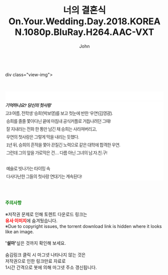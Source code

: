 ﻿---
layout: post
title:  "너의 결혼식 On.Your.Wedding.Day.2018.KOREAN.1080p.BluRay.H264.AAC-VXT"
author: John
categories: [ 영화 ]
tags: [  ]
image:  
description: "너의 결혼식 On.Your.Wedding.Day.2018.KOREAN.1080p.BluRay.H264.AAC-VXT torrent 정보 공유"
toc: true
toc_sticky: true
---

<br>
div class="view-img">
<a class="view_image" href="https://torrentmobile59.com/bbs/view_image.php?fn=%2Fdata%2Ffile%2Fmovie%2F3659260999_TYudWRgv_d9a0e56a99179ac603c56df0533c20fe22729561.jpg" target="_blank"><img alt="" class="img-tag" content="https://torrentmobile59.com/data/file/movie/3659260999_TYudWRgv_d9a0e56a99179ac603c56df0533c20fe22729561.jpg" itemprop="image" src="https://torrentmobile59.com/data/file/movie/3659260999_TYudWRgv_d9a0e56a99179ac603c56df0533c20fe22729561.jpg"/></a></div><div class="view-content" itemprop="description">
<p><br/></p><div class="title_area" style="margin:0px 0px 9px;padding:0px;list-style:none;font-size:12px;font-family:'나눔고딕', NanumGothic, '돋움', Dotum, Helvetica, 'AppleSDGothicNeo-Medium', AppleGothic, sans-serif;height:30px;float:none;background-color:rgb(255,255,255);"><h4 class="h_story" style="margin:5px 10px 0px 0px;padding:0px;list-style:none;font-size:12px;font-family:'돋움', sans-serif;height:18px;width:49px;background:url(&quot;https://ssl.pstatic.net/static/movie/2020/10/h_tx_sp5.png&quot;) no-repeat 0px -17px;float:left;"><strong class="blind" style="margin:0px;padding:0px;list-style:none;font-size:0px;font-family:inherit;color:inherit;width:1px;height:1px;line-height:0;">줄거리</strong></h4></div><h5 class="h_tx_story" style="margin:-7px 0px 1px;padding:0px;list-style:none;font-size:14px;font-family:'나눔고딕', NanumGothic, Helvetica, sans-serif;color:rgb(51,51,51);background-image:url(&quot;https://ssl.pstatic.net/static/movie/2014/01/blank.gif&quot;);letter-spacing:-1px;line-height:25px;background-color:rgb(255,255,255);">기억하나요? 당신의 첫사랑</h5><p class="con_tx" style="margin-top:-1px;margin-bottom:-6px;list-style:none;font-size:14px;font-family:'나눔고딕', NanumGothic, '돋움', Dotum, Helvetica, 'AppleSDGothicNeo-Medium', AppleGothic, sans-serif;color:rgb(51,51,51);background-image:url(&quot;https://ssl.pstatic.net/static/movie/2014/01/blank.gif&quot;);letter-spacing:-1px;line-height:25px;background-color:rgb(255,255,255);">고3 여름, 전학생 ‘승희’(박보영)를 보고 첫눈에 반한 ‘우연’(김영광).<br style="list-style:none;font-size:12px;font-family:'돋움', sans-serif;color:rgb(0,0,0);"/> 승희를 졸졸 쫓아다닌 끝에 마침내 공식커플로 거듭나려던 그때!<br style="list-style:none;font-size:12px;font-family:'돋움', sans-serif;color:rgb(0,0,0);"/> 잘 지내라는 전화 한 통만 남긴 채 승희는 사라져버리고,<br style="list-style:none;font-size:12px;font-family:'돋움', sans-serif;color:rgb(0,0,0);"/> 우연의 첫사랑은 그렇게 막을 내리는 듯했다.<br style="list-style:none;font-size:12px;font-family:'돋움', sans-serif;color:rgb(0,0,0);"/> 1년 뒤, 승희의 흔적을 쫓아 끈질긴 노력으로 같은 대학에 합격한 우연.<br style="list-style:none;font-size:12px;font-family:'돋움', sans-serif;color:rgb(0,0,0);"/> 그런데 그의 앞을 가로막은 건… 다름 아닌 그녀의 남.자.친.구!<br style="list-style:none;font-size:12px;font-family:'돋움', sans-serif;color:rgb(0,0,0);"/> <br style="list-style:none;font-size:12px;font-family:'돋움', sans-serif;color:rgb(0,0,0);"/> 예술로 빗나가는 타이밍 속<br style="list-style:none;font-size:12px;font-family:'돋움', sans-serif;color:rgb(0,0,0);"/> 다사다난한 그들의 첫사랑 연대기는 계속된다!</p> </div
    
<br><br><br>
<p data-ke-size="size16"><b><span style="color: green;">주의사항</span></b><br /><br />※저작권 문제로 인해 토렌트 다운로드 링크는<br /><b><span style="color: red;">유사 이미지</span></b>에 숨겨뒀습니다.<br />※Due to copyright issues, the torrent download link is hidden where it looks like an image.<br /><br /><b>'설마'</b>싶은 것까지 확인해 보세요.<br /><br />숨김링크 클릭 시 마그넷 나타나지 않는 것은<br />저작권으로 인한 링크만료 자료로<br />1시간 간격으로 봇에 의해 마그넷 주소 갱신됩니다.</p>
